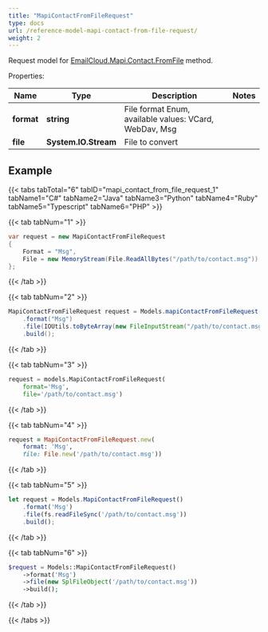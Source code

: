 ```yaml
---
title: "MapiContactFromFileRequest"
type: docs
url: /reference-model-mapi-contact-from-file-request/
weight: 2
---
```


Request model for [EmailCloud.Mapi.Contact.FromFile](/email/reference-mapi-contact-api/#fromfile) method.

Properties:

Name | Type | Description | Notes
---- | ---- | ----------- | -----
**format** |**string**|File format Enum, available values: VCard, WebDav, Msg |
**file** |**System.IO.Stream**|File to convert |

## Example

{{< tabs tabTotal="6" tabID="mapi_contact_from_file_request_1" tabName1="C#" tabName2="Java" tabName3="Python" tabName4="Ruby" tabName5="Typescript" tabName6="PHP" >}}

{{< tab tabNum="1" >}}

```csharp
var request = new MapiContactFromFileRequest
{ 
    Format = "Msg",
    File = new MemoryStream(File.ReadAllBytes("/path/to/contact.msg"))
};
```

{{< /tab >}}

{{< tab tabNum="2" >}}

```java
MapiContactFromFileRequest request = Models.mapiContactFromFileRequest()
    .format("Msg")
    .file(IOUtils.toByteArray(new FileInputStream("/path/to/contact.msg")))
    .build();
```

{{< /tab >}}

{{< tab tabNum="3" >}}

```python
request = models.MapiContactFromFileRequest(
    format='Msg',
    file='/path/to/contact.msg')
```

{{< /tab >}}

{{< tab tabNum="4" >}}

```ruby
request = MapiContactFromFileRequest.new(
    format: 'Msg',
    file: File.new('/path/to/contact.msg'))
```

{{< /tab >}}

{{< tab tabNum="5" >}}

```typescript
let request = Models.MapiContactFromFileRequest()
    .format('Msg')
    .file(fs.readFileSync('/path/to/contact.msg'))
    .build();
```

{{< /tab >}}

{{< tab tabNum="6" >}}

```php
$request = Models::MapiContactFromFileRequest()
    ->format('Msg')
    ->file(new SplFileObject('/path/to/contact.msg'))
    ->build();
```

{{< /tab >}}

{{< /tabs >}}


